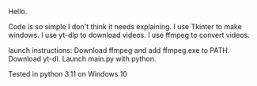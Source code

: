 Hello.

Code is so simple I don't think it needs explaining.
I use Tkinter to make windows.
I use yt-dlp to download videos.
I use ffmpeg to convert videos.

launch instructions:
Download ffmpeg and add ffmpeg.exe to PATH.
Download yt-dl.
Launch main.py with python.

Tested in python 3.11 on Windows 10